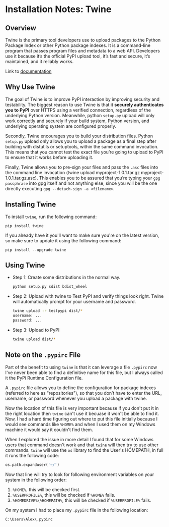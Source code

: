 # Installation Notes: Twine

## Overview

Twine is the primary tool developers use to upload packages to the Python Package Index or other Python
package indexes. It is a command-line program that passes program files and metadata to a web API. Developers
use it because it’s the official PyPI upload tool, it’s fast and secure, it’s maintained, and it reliably works.

Link to [documentation](https://twine.readthedocs.io/en/latest/)

## Why Use Twine

The goal of Twine is to improve PyPI interaction by improving security and testability. The biggest reason to
use Twine is that it **securely authenticates you to PyPI** over HTTPS using a verified connection, regardless
of the underlying Python version. Meanwhile, python `setup.py` upload will only work correctly and securely
if your build system, Python version, and underlying operating system are configured properly.

Secondly, Twine encourages you to build your distribution files. Python `setup.py` upload only allows you to upload
a package as a final step after building with distutils or setuptools, within the same command invocation. This
means that you cannot test the exact file you’re going to upload to PyPI to ensure that it works before uploading it.

Finally, Twine allows you to pre-sign your files and pass the `.asc` files into the command line invocation
(twine upload myproject-1.0.1.tar.gz myproject-1.0.1.tar.gz.asc). This enables you to be assured that you’re typing
your `gpg passphrase` into gpg itself and not anything else, since you will be the one directly
executing `gpg --detach-sign -a <filename>`.

## Installing Twine

To install `twine`, run the following command:

```console
pip install twine
```

If you already have it you'll want to make sure you're on the latest version, so make sure to update it
using the following command:

```console
pip install --upgrade twine
```

## Using Twine

- Step 1: Create some distributions in the normal way.

  ```bash
  python setup.py sdist bdist_wheel
  ```

- Step 2: Upload with twine to Test PyPI and verify things look right.
  Twine will automatically prompt for your username and password.

  ```bash
  twine upload -r testpypi dist/*
  username: ...
  password: ...
  ```

- Step 3: Upload to PyPI

  ```bash
  twine upload dist/*
  ```

## Note on the `.pypirc` File

Part of the benefit to using `twine` is that it can leverage a file `.pypirc` now I've never been able to find a definitive name
for this file, but I always called it the PyPi Runtime Configuration file.

A `.pypirc` file allows you to define the configuration for package indexes (referred to here as "repositories"), so that you
don’t have to enter the URL, username, or password whenever you upload a package with twine.

Now the location of this file is very important because if you don't put it in the right location then `twine` can't use it becuase
it won't be able to find it. Now, I had a hard time figuring out where to put this file initially because I would see commands like
`%HOME%` and when I used them on my Windows machine it would say it couldn't find them.

When I explored the issue in more detail I found that for some Windows users that command doesn't work and that `twine` will then try
to use other commands. `twine` will use the `os` library to find the User's HOMEPATH, in full it runs the following code:

```python
os.path.expanduser('~/')
```

Now that line will try to look for following environment variables on your system in the following order:

1. `%HOME%`, this will be checked first.
2. `%USERPROFILE%`, this will be checked if `%HOME%` fails.
3. `%HOMEDRIVE%\%HOMEPATH%`, this will be checked if `%USERPROFILE%` fails.

On my system I had to place my `.pypirc` file in the following location:

```console
C:\Users\Alex\.pypirc
```
